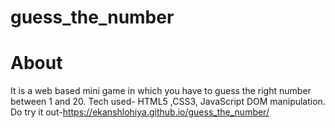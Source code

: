 # guess_the_number

# About
It is a web based mini game in which you have to guess the right number between 1 and 20.
Tech used- HTML5 ,CSS3, JavaScript DOM manipulation.
Do try it out-https://ekanshlohiya.github.io/guess_the_number/
